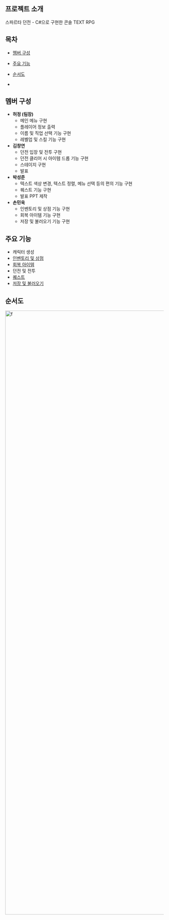 ## 프로젝트 소개
스파르타 던전 - C#으로 구현한 콘솔 TEXT RPG

## 목차
- [멤버 구성](#멤버-구성)

  
- [주요 기능](#주요-기능)
- [순서도](#순서도)
- 
## 멤버 구성
- __허정 (팀장)__
  - 메인 메뉴 구현
  - 플레이어 정보 출력
  - 이름 및 직업 선택 기능 구현
  - 레벨업 및 스킬 기능 구현
- __김창연__
  - 던전 입장 및 전투 구현
  - 던전 클리어 시 아이템 드롭 기능 구현
  - 스테이지 구현
  - 발표
- __박성준__
  - 텍스트 색상 변경, 텍스트 정렬, 메뉴 선택 등의 편의 기능 구현
  - 퀘스트 기능 구현
  - 발표 PPT 제작
- __손민욱__
  - 인벤토리 및 상점 기능 구현
  - 회복 아이템 기능 구현
  - 저장 및 불러오기 기능 구현

## 주요 기능
- 캐릭터 생성
- [인벤토리 및 상점](https://github.com/codingskywhale/SpartaDunGeon/wiki/%EC%9D%B8%EB%B2%A4%ED%86%A0%EB%A6%AC-%EB%B0%8F-%EC%83%81%EC%A0%90)
- [회복 아이템](https://github.com/codingskywhale/SpartaDunGeon/wiki/%ED%9A%8C%EB%B3%B5-%EC%95%84%EC%9D%B4%ED%85%9C)
- 던전 및 전투
- [퀘스트](https://github.com/codingskywhale/SpartaDunGeon/wiki/%ED%80%98%EC%8A%A4%ED%8A%B8)
- [저장 및 불러오기](https://github.com/codingskywhale/SpartaDunGeon/wiki/%EC%A0%80%EC%9E%A5-%EB%B6%88%EB%9F%AC%EC%98%A4%EA%B8%B0)
  
## 순서도
<img width="1917" alt="f" src="https://github.com/codingskywhale/SpartaDunGeon/assets/67744902/812bec2c-67bb-4583-b7cd-40f3b7457518">

